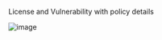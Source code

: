 License and Vulnerability with policy details


![image](https://cloud.githubusercontent.com/assets/25205721/23033805/1be39752-f43f-11e6-97da-9d2ea26d8c63.png)
